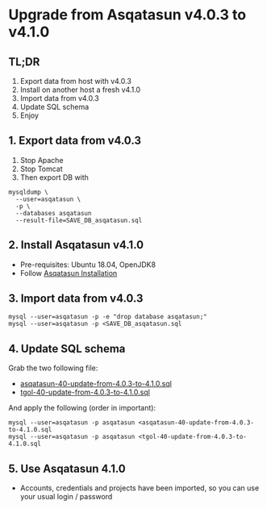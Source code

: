 # Upgrade from Asqatasun v4.0.3 to v4.1.0

## TL;DR

1. Export data from host with v4.0.3
2. Install on another host a fresh v4.1.0
3. Import data from v4.0.3
4. Update SQL schema
5. Enjoy

## 1. Export data from v4.0.3

1. Stop Apache
1. Stop Tomcat
1. Then export DB with

```shell script
mysqldump \
  --user=asqatasun \
  -p \
  --databases asqatasun 
  --result-file=SAVE_DB_asqatasun.sql
```

## 2. Install Asqatasun v4.1.0

* Pre-requisites: Ubuntu 18.04, OpenJDK8
* Follow [Asqatasun Installation](https://doc.asqatasun.org/en/10_Install_doc/Asqatasun/index.html)

## 3. Import data from v4.0.3

```shell script
mysql --user=asqatasun -p -e "drop database asqatasun;"
mysql --user=asqatasun -p <SAVE_DB_asqatasun.sql
``` 

## 4. Update SQL schema

Grab the two following file:

* [asqatasun-40-update-from-4.0.3-to-4.1.0.sql](https://github.com/Asqatasun/Asqatasun/blob/release-4.1/engine/asqatasun-resources/src/main/resources/sql-update/asqatasun-40-update-from-4.0.3-to-4.1.0.sql)
* [tgol-40-update-from-4.0.3-to-4.1.0.sql](https://github.com/Asqatasun/Asqatasun/blob/release-4.1/web-app/tgol-resources/src/main/resources/sql-update/tgol-40-update-from-4.0.3-to-4.1.0.sql)

And apply the following (order in important):

```shell script
mysql --user=asqatasun -p asqatasun <asqatasun-40-update-from-4.0.3-to-4.1.0.sql
mysql --user=asqatasun -p asqatasun <tgol-40-update-from-4.0.3-to-4.1.0.sql
```

## 5. Use Asqatasun 4.1.0

* Accounts, credentials and projects have been imported, so you can use your usual login / password
